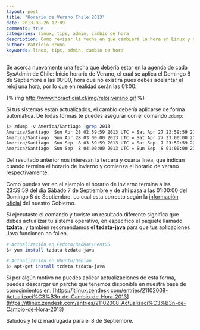 ```yaml
---
layout: post
title: "Horario de Verano Chile 2013"
date: 2013-08-26 12:09
comments: true
categories: linux, tips, admin, cambio de hora
description: Como revisar la fecha en que cambiará la hora en Linux y ajustarla de ser necesario
author: Patricio Bruna
keywords: linux, tips, admin, cambio de hora
---
```

Se acerca nuevamente una fecha que debería estar en la agenda de cada SysAdmin de Chile: Inicio horario de Verano, el cual se aplica el Domingo 8 de Septiembre a las 00:00, hora que no existirá pues debes adelantar el reloj una hora, por lo que en realidad serán las 01:00.

{% img http://www.horaoficial.cl/img/reloj_verano.gif %}

Si tus sistemas están actualizados, el cambio debería aplicarse de forma automática. De todas formas te puedes asegurar con el comando ```zdump```:

```bash
$> zdump -v America/Santiago |grep 2013
America/Santiago  Sun Apr 28 02:59:59 2013 UTC = Sat Apr 27 23:59:59 2013 CLST isdst=1 gmtoff=-10800
America/Santiago  Sun Apr 28 03:00:00 2013 UTC = Sat Apr 27 23:00:00 2013 CLT isdst=0 gmtoff=-14400
America/Santiago  Sun Sep  8 03:59:59 2013 UTC = Sat Sep  7 23:59:59 2013 CLT isdst=0 gmtoff=-14400
America/Santiago  Sun Sep  8 04:00:00 2013 UTC = Sun Sep  8 01:00:00 2013 CLST isdst=1 gmtoff=-10800
```

Del resultado anterior nos interesan la tercera y cuarta línea, que indican cuando termina el horario de invierno y comienza el horario de verano respectivamente.

Como puedes ver en el ejemplo el horario de invierno termina a las 23:59:59 del día Sábado 7 de Septiembre y de ahí pasa a las 01:00:00 del Domingo 8 de Septiembre. Lo cual esta correcto según la [información oficial](http://www.horaoficial.cl/cambio_hora.html) del nuestro Gobierno.

Si ejecutaste el comando y tuviste un resultado diferente significa que debes actualizar tu sistema operativo, en específico el paquete llamado **tzdata**, y también recomendamos el **tzdata-java** para que tus aplicaciones Java funcionen no fallen.

```bash
# Actualización en Fedora/RedHat/CentOS
$> yum install tzdata tzdata-java

# Actualización en Ubuntu/Debian
$> apt-get install tzdata tzdata-java
```

Si por algún motivo no puedes aplicar actualizaciones de esta forma, puedes descargar un parche que tenemos disponible en nuestra base de conocimientos en: [https://itlinux.zendesk.com/entries/21102008-Actualizaci%C3%B3n-de-Cambio-de-Hora-2013](https://itlinux.zendesk.com/entries/21102008-Actualizaci%C3%B3n-de-Cambio-de-Hora-2013)

Saludos y feliz madrugada para el 8 de Septiembre.
